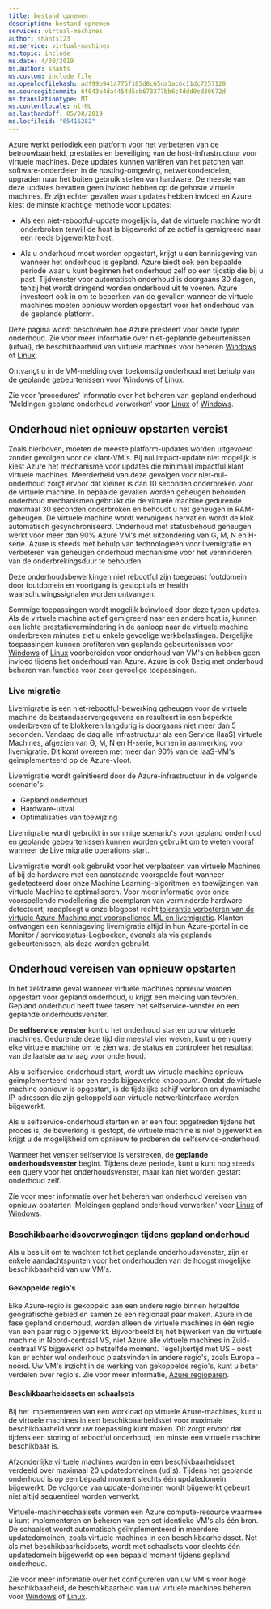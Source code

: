 ```yaml
---
title: bestand opnemen
description: bestand opnemen
services: virtual-machines
author: shants123
ms.service: virtual-machines
ms.topic: include
ms.date: 4/30/2019
ms.author: shants
ms.custom: include file
ms.openlocfilehash: adf99b941a775f105d8c65da3ac6c11dc7257120
ms.sourcegitcommit: 6f043a4da4454d5cb673377bb6c4ddd0ed30672d
ms.translationtype: MT
ms.contentlocale: nl-NL
ms.lasthandoff: 05/08/2019
ms.locfileid: "65416282"
---
```

Azure werkt periodiek een platform voor het verbeteren van de betrouwbaarheid, prestaties en beveiliging van de host-infrastructuur voor virtuele machines. Deze updates kunnen variëren van het patchen van software-onderdelen in de hosting-omgeving, netwerkonderdelen, upgraden naar het buiten gebruik stellen van hardware. De meeste van deze updates bevatten geen invloed hebben op de gehoste virtuele machines. Er zijn echter gevallen waar updates hebben invloed en Azure kiest de minste krachtige methode voor updates:

- Als een niet-rebootful-update mogelijk is, dat de virtuele machine wordt onderbroken terwijl de host is bijgewerkt of ze actief is gemigreerd naar een reeds bijgewerkte host.

- Als u onderhoud moet worden opgestart, krijgt u een kennisgeving van wanneer het onderhoud is gepland. Azure biedt ook een bepaalde periode waar u kunt beginnen het onderhoud zelf op een tijdstip die bij u past. Tijdvenster voor automatisch onderhoud is doorgaans 30 dagen, tenzij het wordt dringend worden onderhoud uit te voeren. Azure investeert ook in om te beperken van de gevallen wanneer de virtuele machines moeten opnieuw worden opgestart voor het onderhoud van de geplande platform. 

Deze pagina wordt beschreven hoe Azure presteert voor beide typen onderhoud. Zie voor meer informatie over niet-geplande gebeurtenissen (uitval), de beschikbaarheid van virtuele machines voor beheren [Windows](../articles/virtual-machines/windows/manage-availability.md) of [Linux](../articles/virtual-machines/linux/manage-availability.md).

Ontvangt u in de VM-melding over toekomstig onderhoud met behulp van de geplande gebeurtenissen voor [Windows](../articles/virtual-machines/windows/scheduled-events.md) of [Linux](../articles/virtual-machines/linux/scheduled-events.md).

Zie voor 'procedures' informatie over het beheren van gepland onderhoud 'Meldingen gepland onderhoud verwerken' voor [Linux](../articles/virtual-machines/linux/maintenance-notifications.md) of [Windows](../articles/virtual-machines/windows/maintenance-notifications.md).

## <a name="maintenance-not-requiring-a-reboot"></a>Onderhoud niet opnieuw opstarten vereist

Zoals hierboven, moeten de meeste platform-updates worden uitgevoerd zonder gevolgen voor de klant-VM's. Bij nul impact-update niet mogelijk is kiest Azure het mechanisme voor updates die minimaal impactful klant virtuele machines. Meerderheid van deze gevolgen voor niet-nul-onderhoud zorgt ervoor dat kleiner is dan 10 seconden onderbreken voor de virtuele machine. In bepaalde gevallen worden geheugen behouden onderhoud mechanismen gebruikt die de virtuele machine gedurende maximaal 30 seconden onderbroken en behoudt u het geheugen in RAM-geheugen. De virtuele machine wordt vervolgens hervat en wordt de klok automatisch gesynchroniseerd. Onderhoud met statusbehoud geheugen werkt voor meer dan 90% Azure VM's met uitzondering van G, M, N en H-serie. Azure is steeds met behulp van technologieën voor livemigratie en verbeteren van geheugen onderhoud mechanisme voor het verminderen van de onderbrekingsduur te behouden.  

Deze onderhoudsbewerkingen niet rebootful zijn toegepast foutdomein door foutdomein en voortgang is gestopt als er health waarschuwingssignalen worden ontvangen. 

Sommige toepassingen wordt mogelijk beïnvloed door deze typen updates. Als de virtuele machine actief gemigreerd naar een andere host is, kunnen een lichte prestatievermindering in de aanloop naar de virtuele machine onderbreken minuten ziet u enkele gevoelige werkbelastingen. Dergelijke toepassingen kunnen profiteren van geplande gebeurtenissen voor [Windows](../articles/virtual-machines/windows/scheduled-events.md) of [Linux](../articles/virtual-machines/linux/scheduled-events.md) voorbereiden voor onderhoud van VM's en hebben geen invloed tijdens het onderhoud van Azure. Azure is ook Bezig met onderhoud beheren van functies voor zeer gevoelige toepassingen. 

### <a name="live-migration"></a>Live migratie

Livemigratie is een niet-rebootful-bewerking geheugen voor de virtuele machine de bestandsservergegevens en resulteert in een beperkte onderbreken of te blokkeren langdurig is doorgaans niet meer dan 5 seconden. Vandaag de dag alle infrastructuur als een Service (IaaS) virtuele Machines, afgezien van G, M, N en H-serie, komen in aanmerking voor livemigratie. Dit komt overeen met meer dan 90% van de IaaS-VM's geïmplementeerd op de Azure-vloot. 

Livemigratie wordt geïnitieerd door de Azure-infrastructuur in de volgende scenario's:
- Gepland onderhoud
- Hardware-uitval
- Optimalisaties van toewijzing

Livemigratie wordt gebruikt in sommige scenario's voor gepland onderhoud en geplande gebeurtenissen kunnen worden gebruikt om te weten vooraf wanneer de Live migratie operations start.

Livemigratie wordt ook gebruikt voor het verplaatsen van virtuele Machines af bij de hardware met een aanstaande voorspelde fout wanneer gedetecteerd door onze Machine Learning-algoritmen en toewijzingen van virtuele Machine te optimaliseren. Voor meer informatie over onze voorspellende modellering die exemplaren van verminderde hardware detecteert, raadpleegt u onze blogpost recht [tolerantie verbeteren van de virtuele Azure-Machine met voorspellende ML en livemigratie](https://azure.microsoft.com/blog/improving-azure-virtual-machine-resiliency-with-predictive-ml-and-live-migration/?WT.mc_id=thomasmaurer-blog-thmaure). Klanten ontvangen een kennisgeving livemigratie altijd in hun Azure-portal in de Monitor / servicestatus-Logboeken, evenals als via geplande gebeurtenissen, als deze worden gebruikt.

## <a name="maintenance-requiring-a-reboot"></a>Onderhoud vereisen van opnieuw opstarten

In het zeldzame geval wanneer virtuele machines opnieuw worden opgestart voor gepland onderhoud, u krijgt een melding van tevoren. Gepland onderhoud heeft twee fasen: het selfservice-venster en een geplande onderhoudsvenster.

De **selfservice venster** kunt u het onderhoud starten op uw virtuele machines. Gedurende deze tijd die meestal vier weken, kunt u een query elke virtuele machine om te zien wat de status en controleer het resultaat van de laatste aanvraag voor onderhoud.

Als u selfservice-onderhoud start, wordt uw virtuele machine opnieuw geïmplementeerd naar een reeds bijgewerkte knooppunt. Omdat de virtuele machine opnieuw is opgestart, is de tijdelijke schijf verloren en dynamische IP-adressen die zijn gekoppeld aan virtuele netwerkinterface worden bijgewerkt.

Als u selfservice-onderhoud starten en er een fout opgetreden tijdens het proces is, de bewerking is gestopt, de virtuele machine is niet bijgewerkt en krijgt u de mogelijkheid om opnieuw te proberen de selfservice-onderhoud. 

Wanneer het venster selfservice is verstreken, de **geplande onderhoudsvenster** begint. Tijdens deze periode, kunt u kunt nog steeds een query voor het onderhoudsvenster, maar kan niet worden gestart onderhoud zelf.

Zie voor meer informatie over het beheren van onderhoud vereisen van opnieuw opstarten 'Meldingen gepland onderhoud verwerken' voor [Linux](../articles/virtual-machines/linux/maintenance-notifications.md) of [Windows](../articles/virtual-machines/windows/maintenance-notifications.md). 

### <a name="availability-considerations-during-scheduled-maintenance"></a>Beschikbaarheidsoverwegingen tijdens gepland onderhoud 

Als u besluit om te wachten tot het geplande onderhoudsvenster, zijn er enkele aandachtspunten voor het onderhouden van de hoogst mogelijke beschikbaarheid van uw VM's. 

#### <a name="paired-regions"></a>Gekoppelde regio's

Elke Azure-regio is gekoppeld aan een andere regio binnen hetzelfde geografische gebied en samen ze een regionaal paar maken. Azure in de fase gepland onderhoud, worden alleen de virtuele machines in één regio van een paar regio bijgewerkt. Bijvoorbeeld bij het bijwerken van de virtuele machine in Noord-centraal VS, niet Azure alle virtuele machines in Zuid-centraal VS bijgewerkt op hetzelfde moment. Tegelijkertijd met US - oost kan er echter wel onderhoud plaatsvinden in andere regio's, zoals Europa - noord. Uw VM's inzicht in de werking van gekoppelde regio's, kunt u beter verdelen over regio's. Zie voor meer informatie, [Azure regioparen](https://docs.microsoft.com/azure/best-practices-availability-paired-regions).

#### <a name="availability-sets-and-scale-sets"></a>Beschikbaarheidssets en schaalsets

Bij het implementeren van een workload op virtuele Azure-machines, kunt u de virtuele machines in een beschikbaarheidsset voor maximale beschikbaarheid voor uw toepassing kunt maken. Dit zorgt ervoor dat tijdens een storing of rebootful onderhoud, ten minste één virtuele machine beschikbaar is.

Afzonderlijke virtuele machines worden in een beschikbaarheidsset verdeeld over maximaal 20 updatedomeinen (ud's). Tijdens het geplande onderhoud is op een bepaald moment slechts één updatedomein bijgewerkt. De volgorde van update-domeinen wordt bijgewerkt gebeurt niet altijd sequentieel worden verwerkt. 

Virtuele-machineschaalsets vormen een Azure compute-resource waarmee u kunt implementeren en beheren van een set identieke VM's als één bron. De schaalset wordt automatisch geïmplementeerd in meerdere updatedomeinen, zoals virtuele machines in een beschikbaarheidsset. Net als met beschikbaarheidssets, wordt met schaalsets voor slechts één updatedomein bijgewerkt op een bepaald moment tijdens gepland onderhoud.

Zie voor meer informatie over het configureren van uw VM's voor hoge beschikbaarheid, de beschikbaarheid van uw virtuele machines beheren voor [Windows](../articles/virtual-machines/windows/manage-availability.md) of [Linux](../articles/virtual-machines/linux/manage-availability.md).
